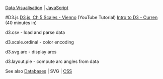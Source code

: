 [Data Visualisation](dataVisualisation.md) | [JavaScript](javascript/notes.md)

#D3.js
[D3.js, Ch 5 Scales - Vienno](bit.ly/1QIhgnA) (YouTube Tutorial)
[Intro to D3 - Curren](http://bit.ly/1UM935i) (40 minutes in)

d3.csv - load and parse data

d3.scale.ordinal - color encoding

d3.svg.arc - display arcs

d3.layout.pie - compute arc angles from data


See also [Databases](../databases.md) | SVG | [CSS](../CSS/CSS.md)
